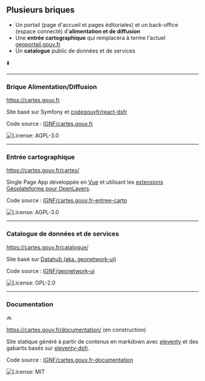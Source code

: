 ## Plusieurs briques

* Un portail (page d'accueil et pages éditoriales) et un back-office (espace connecté) d'**alimentation et de diffusion**
* Une **entrée cartographique** qui remplacera à terme l'actuel [geoportail.gouv.fr](https://geoportail.gouv.fr)
* Un **catalogue** public de données et de services

⬇️

------

### Brique Alimentation/Diffusion

https://cartes.gouv.fr

Site basé sur Symfony et [codegouvfr/react-dsfr](https://github.com/codegouvfr/react-dsfr)

Code source : [IGNF/cartes.gouv.fr](https://github.com/IGNF/cartes.gouv.fr)

![License: AGPL-3.0](https://img.shields.io/badge/License-AGPL--3.0-blue.svg)

------

### Entrée cartographique

https://cartes.gouv.fr/cartes/

Single Page App développée en [Vue](https://vuejs.org/) et utilisant les [extensions Géoplateforme pour OpenLayers](https://github.com/IGNF/geopf-extensions-openlayers).

Code source : [IGNF/cartes.gouv.fr-entree-carto](https://github.com/IGNF/cartes.gouv.fr-entree-carto)

![License: AGPL-3.0](https://img.shields.io/badge/License-AGPL--3.0-blue.svg)

------

### Catalogue de données et de services

https://cartes.gouv.fr/catalogue/

Site basé sur [Datahub (aka. geonetwork-ui)](https://github.com/geonetwork/geonetwork-ui)

Code source : [IGNF/geonetwork-ui](https://github.com/IGNF/geonetwork-ui)

![License: GPL-2.0](https://img.shields.io/badge/License-GPL--2.0-blue.svg)

------

### Documentation

🔜

https://cartes.gouv.fr/documentation/ (en construction)

Site statique généré à partir de contenus en markdown avec [eleventy](https://www.11ty.dev/) et des gabarits basés sur [eleventy-dsfr](https://github.com/codegouvfr/eleventy-dsfr).

Code source : [IGNF/cartes.gouv.fr-documentation](https://github.com/IGNF/cartes.gouv.fr-documentation)

![License: MIT](https://img.shields.io/badge/License-MIT-blue.svg)

